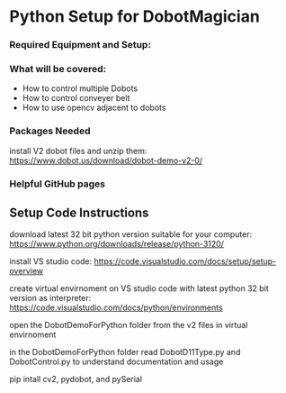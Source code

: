 # Python Setup for DobotMagician
### Required Equipment and Setup:


### What will be covered:
- How to control multiple Dobots
- How to control conveyer belt
- How to use opencv adjacent to dobots 

### Packages Needed
install V2 dobot files and unzip them: https://www.dobot.us/download/dobot-demo-v2-0/ 

### Helpful GitHub pages

## Setup Code Instructions
download latest 32 bit python version suitable for your computer: https://www.python.org/downloads/release/python-3120/

install VS studio code: https://code.visualstudio.com/docs/setup/setup-overview

create virtual envirnoment on VS studio code with latest python 32 bit version as interpreter: https://code.visualstudio.com/docs/python/environments

open the DobotDemoForPython folder from the v2 files in virtual envirnoment

in the DobotDemoForPython folder read DobotD11Type.py and DobotControl.py to understand documentation and usage 

pip intall cv2, pydobot, and pySerial


